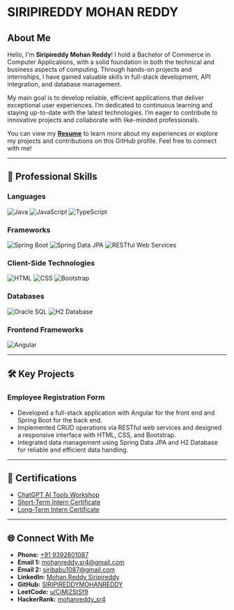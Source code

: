 # SIRIPIREDDY MOHAN REDDY
## About Me

Hello, I'm **Siripireddy Mohan Reddy**! I hold a Bachelor of Commerce in Computer Applications, with a solid foundation in both the technical and business aspects of computing. Through hands-on projects and internships, I have gained valuable skills in full-stack development, API integration, and database management.

My main goal is to develop reliable, efficient applications that deliver exceptional user experiences. I’m dedicated to continuous learning and staying up-to-date with the latest technologies. I’m eager to contribute to innovative projects and collaborate with like-minded professionals.

You can view my [**Resume**](https://drive.google.com/file/d/1nnm4E2NN6bcsReuFSyDMp5YeF-URE4rS/view?usp=sharing) to learn more about my experiences or explore my projects and contributions on this GitHub profile. Feel free to connect with me!

---
<section id="skills">
  <h2>💼 <strong>Professional Skills</strong></h2>
  
  <h3><strong>Languages</strong></h3>
  <p>
    <img src="https://img.shields.io/badge/Java-orange?style=flat-square&logo=java&logoColor=white" alt="Java">
    <img src="https://img.shields.io/badge/JavaScript-yellow?style=flat-square&logo=javascript&logoColor=black" alt="JavaScript">
    <img src="https://img.shields.io/badge/TypeScript-blue?style=flat-square&logo=typescript&logoColor=white" alt="TypeScript">
  </p>
  
  <h3><strong>Frameworks</strong></h3>
  <p>
    <img src="https://img.shields.io/badge/Spring%20Boot-green?style=flat-square&logo=spring&logoColor=white" alt="Spring Boot">
    <img src="https://img.shields.io/badge/Spring%20Data%20JPA-blue?style=flat-square&logo=spring&logoColor=white" alt="Spring Data JPA">
    <img src="https://img.shields.io/badge/RESTful%20Web%20Services-teal?style=flat-square&logo=rest&logoColor=white" alt="RESTful Web Services">
  </p>
  
  <h3><strong>Client-Side Technologies</strong></h3>
  <p>
    <img src="https://img.shields.io/badge/HTML-orange?style=flat-square&logo=html5&logoColor=white" alt="HTML">
    <img src="https://img.shields.io/badge/CSS-blue?style=flat-square&logo=css3&logoColor=white" alt="CSS">
    <img src="https://img.shields.io/badge/Bootstrap-purple?style=flat-square&logo=bootstrap&logoColor=white" alt="Bootstrap">
  </p>
  
  <h3><strong>Databases</strong></h3>
  <p>
    <img src="https://img.shields.io/badge/Oracle_SQL-red?style=flat-square&logo=oracle&logoColor=white" alt="Oracle SQL">
    <img src="https://img.shields.io/badge/H2%20Database-blue?style=flat-square&logo=h2&logoColor=white" alt="H2 Database">
  </p>
  
  <h3><strong>Frontend Frameworks</strong></h3>
  <p>
    <img src="https://img.shields.io/badge/Angular-red?style=flat-square&logo=angular&logoColor=white" alt="Angular">
  </p>
</section>

---

## 🛠️ **Key Projects**

### Employee Registration Form
- Developed a full-stack application with Angular for the front end and Spring Boot for the back end.
- Implemented CRUD operations via RESTful web services and designed a responsive interface with HTML, CSS, and Bootstrap.
- Integrated data management using Spring Data JPA and H2 Database for reliable and efficient data handling.

---

## 📄 **Certifications**
- [ChatGPT AI Tools Workshop](https://drive.google.com/file/d/1tTDezex0F5gpC3imUUC0Lf-rqNdtyyJf/view?usp=sharing)  
- [Short-Term Intern Certificate](https://drive.google.com/file/d/1760CHT1C_iFrnnlZ0ZEOmAcPCr8XdQLr/view?usp=sharing)
- [Long-Term Intern Certificate](https://drive.google.com/file/d/15UPgt0oFV-xzdTbE3M6eh9GlnQ6_BFUj/view?usp=sharing)

---

## 🌐 **Connect With Me**

- **Phone:** [+91 9392601087](tel:+919392601087)  
- **Email 1:** [mohanreddy.sr4@gmail.com](mailto:mohanreddy.sr4@gmail.com)  
- **Email 2:** [siribabu1087@gmail.com](mailto:siribabu1087@gmail.com)  
- **LinkedIn:** [Mohan Reddy Siripireddy](https://www.linkedin.com/in/mohan-reddy-siripireddy-46526a325/)  
- **GitHub:** [SIRIPIREDDYMOHANREDDY](https://github.com/SIRIPIREDDYMOHANREDDY)  
- **LeetCode:** [u/CiMj2StSf9](https://leetcode.com/u/CiMj2StSf9/)  
- **HackerRank:** [mohanreddy_sr4](https://www.hackerrank.com/profile/mohanreddy_sr4)  
